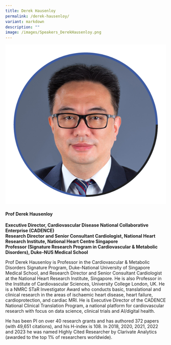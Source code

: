 ```yaml
---
title: Derek Hausenloy
permalink: /derek-hausenloy/
variant: markdown
description: ""
image: /images/Speakers_DerekHausenloy.png
---
```

<div class="row">
<div class="col is-3">
<img src="/images/Speakers_DerekHausenloy.png">
</div>
<div class="col is-9 speaker-details">
	<h4><b>Prof Derek Hausenloy</b></h4>
<b>Executive Director, Cardiovascular Disease National Collaborative Enterprise (CADENCE)<br>
Research Director and Senior Consultant Cardiologist, National Heart Research Institute, National Heart Centre Singapore<br>
Professor (Signature Research Program in Cardiovascular &amp; Metabolic Disorders), Duke-NUS Medical School</b>
	
<p>Prof Derek Hausenloy is Professor in the Cardiovascular &amp; Metabolic Disorders Signature Program, Duke-National University of Singapore Medical School, and Research Director and Senior Consultant Cardiologist at the National Heart Research Institute, Singapore. He is also Professor in the Institute of Cardiovascular Sciences, University College London, UK. He is a NMRC STaR Investigator Award who conducts basic, translational and clinical research in the areas of ischaemic heart disease, heart failure, cardioprotection, and cardiac MRI. He is Executive Director of the CADENCE National Clinical Translation Program, a national platform for cardiovascular research with focus on data science, clinical trials and AI/digital health.</p>

<p>He has been PI on over 40 research grants and has authored 372 papers (with 49,651 citations), and his H-index is 108. In 2018, 2020, 2021, 2022 and 2023 he was named Highly Cited Researcher by Clarivate Analytics (awarded to the top 1% of researchers worldwide).
</p>
</div>
</div>